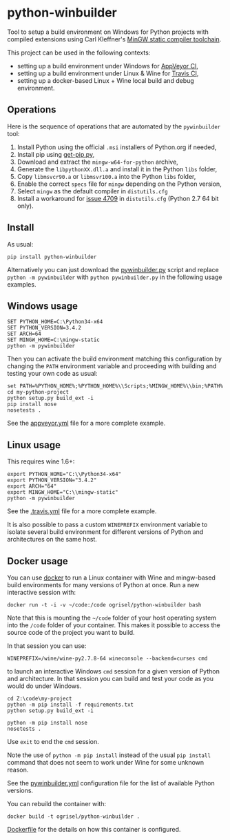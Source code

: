 python-winbuilder
=================

Tool to setup a build environment on Windows for Python projects with compiled
extensions using Carl Kleffner's [MinGW static compiler toolchain](
https://bitbucket.org/carlkl/mingw-w64-for-python/downloads).

This project can be used in the following contexts:

- setting up a build environment under Windows for [AppVeyor CI](
  http://appveyor.com),
- setting up a build environment under Linux & Wine for [Travis CI](
  http://travis-ci.org),
- setting up a docker-based Linux + Wine local build and debug environment.


Operations
----------

Here is the sequence of operations that are automated by the `pywinbuilder`
tool:

1. Install Python using the official `.msi` installers of Python.org if needed,
2. Install pip using [get-pip.py](https://bootstrap.pypa.io/get-pip.py),
3. Download and extract the `mingw-w64-for-python` archive,
4. Generate the `libpythonXX.dll.a` and install it in the Python `libs` folder,
5. Copy `libmsvcr90.a` or `libmsvr100.a` into the Python `libs` folder,
6. Enable the correct `specs` file for `mingw` depending on the Python version,
7. Select `mingw` as the default compiler in `distutils.cfg`
8. Install a workaround for [issue 4709](https://bugs.python.org/issue4709)
   in `distutils.cfg` (Python 2.7 64 bit only).


Install
-------

As usual:

    pip install python-winbuilder

Alternatively you can just download the [pywinbuilder.py](pywinbuilder.py)
script and replace `python -m pywinbuilder` with `python pywinbuilder.py` in
the following usage examples.


Windows usage
-------------

    SET PYTHON_HOME=C:\Python34-x64
    SET PYTHON_VERSION=3.4.2
    SET ARCH=64
    SET MINGW_HOME=C:\mingw-static
    python -m pywinbuilder

Then you can activate the build environment matching this configuration by
changing the `PATH` environment variable and proceeding with building and
testing your own code as usual:

    set PATH=%PYTHON_HOME%;%PYTHON_HOME%\\Scripts;%MINGW_HOME%\\bin;%PATH%
    cd my-python-project
    python setup.py build_ext -i
    pip install nose
    nosetests .

See the [appveyor.yml](appveyor.yml) file for a more complete example.


Linux usage
-----------

This requires wine 1.6+:

    export PYTHON_HOME="C:\\Python34-x64"
    export PYTHON_VERSION="3.4.2"
    export ARCH="64"
    export MINGW_HOME="C:\\mingw-static"
    python -m pywinbuilder

See the [.travis.yml](.travis.yml) file for a more complete example.

It is also possible to pass a custom `WINEPREFIX` environment variable to
isolate several build environment for different versions of Python and
architectures on the same host.


Docker usage
------------

You can use [docker](http://www.docker.com) to run a Linux container with Wine
and mingw-based build environments for many versions of Python at once. Run a
new interactive session with:

    docker run -t -i -v ~/code:/code ogrisel/python-winbuilder bash

Note that this is mounting the `~/code` folder of your host operating system
into the `/code` folder of your container. This makes it possible to access
the source code of the project you want to build.

In that session you can use:

    WINEPREFIX=/wine/wine-py2.7.8-64 wineconsole --backend=curses cmd

to launch an interactive Windows `cmd` session for a given version of Python
and architecture. In that session you can build and test your code as you would
do under Windows.

    cd Z:\code\my-project
    python -m pip install -f requirements.txt
    python setup.py build_ext -i

    python -m pip install nose
    nosetests .

Use `exit` to end the `cmd` session.

Note the use of `python -m pip install` instead of the usual `pip install`
command that does not seem to work under Wine for some unknown reason.

See the [pywinbuilder.yml](pywinbuilder.yml) configuration file for the list of
available Python versions.

You can rebuild the container with:

    docker build -t ogrisel/python-winbuilder .

[Dockerfile](Dockerfile) for the details on how this container is configured.
